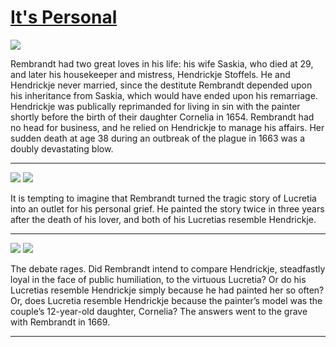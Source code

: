 # [It's Personal](http://artsmia.github.io/griot/#/stories/1112)

![](http://cdn.dx.artsmia.org/thumbs/tn_null.jpg)

Rembrandt had two great loves in his life: his wife Saskia, who died at 29, and later his housekeeper and mistress, Hendrickje Stoffels. He and Hendrickje never married, since the destitute Rembrandt depended upon his inheritance from Saskia, which would have ended upon his remarriage. Hendrickje was publically reprimanded for living in sin with the painter shortly before the birth of their daughter Cornelia in 1654. Rembrandt had no head for business, and he relied on Hendrickje to manage his affairs. Her sudden death at age 38 during an outbreak of the plague in 1663 was a doubly devastating blow.

---

![](http://cdn.dx.artsmia.org/thumbs/tn_null.jpg)
![](http://cdn.dx.artsmia.org/thumbs/tn_.jpg)

It is tempting to imagine that Rembrandt turned the tragic story of Lucretia into an outlet for his personal grief. He painted the story twice in three years after the death of his lover, and both of his Lucretias resemble Hendrickje.

---

![](http://cdn.dx.artsmia.org/thumbs/tn_null.jpg)
![](http://cdn.dx.artsmia.org/thumbs/tn_.jpg)

The debate rages. Did Rembrandt intend to compare Hendrickje, steadfastly loyal in the face of public humiliation, to the virtuous Lucretia? Or do his Lucretias resemble Hendrickje simply because he had painted her so often? Or, does Lucretia resemble Hendrickje because the painter’s model was the couple’s 12-year-old daughter, Cornelia? The answers went to the grave with Rembrandt in 1669.

---
